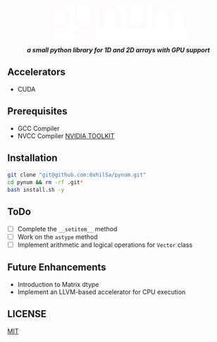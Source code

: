 <p align="center">
  <img src="./docs/pynum_light.png" alt="pynum">
</p>
<p align="center"><strong><em>a small python library for 1D and 2D arrays with GPU support</em></strong></p>

## Accelerators
- CUDA

## Prerequisites
  - GCC Compiler
  - NVCC Compiler [NVIDIA TOOLKIT](https://developer.nvidia.com/cuda-downloads)

## Installation
  ```bash
  git clone "git@github.com:0xhilSa/pynum.git"
  cd pynum && rm -rf .git*
  bash install.sh -y
  ```

## ToDo
- [ ] Complete the `__setitem__` method
- [ ] Work on the `astype` method
- [ ] Implement arithmetic and logical operations for `Vector` class

## Future Enhancements
- Introduction to Matrix dtype
- Implement an LLVM-based accelerator for CPU execution

## LICENSE
[MIT](./LICENSE)
